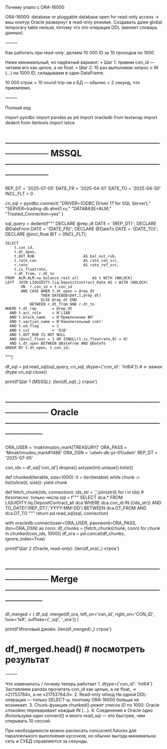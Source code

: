Почему упало с ORA-16000

ORA-16000: database or pluggable database open for read-only access →
ваш контур Oracle развернут в read-only режиме. Создавать даже global temporary table нельзя, потому что это операция DDL (меняет словарь данных).

⸻

Как работать при read-only: делаем 10 000 ID за 10 проходов по 1000

Ниже минимальный, но надёжный вариант:
	•	Шаг 1: правим con_id — читаем его как целое, а не float.
	•	Шаг 2: 10 раз выполняем запрос с IN (…) на 1000 ID, складываем в один DataFrame.

10 000 строк × 10 round-trip-ов к БД — обычно < 2 секунд, что приемлемо.

⸻

Полный код

import pyodbc
import pandas as pd
import oracledb
from textwrap import dedent
from itertools import islice

# ──────────────────────────────── MSSQL ────────────────────────────────
REP_DT   = '2025-07-05'
DATE_FR  = '2025-04-01'
DATE_TO  = '2025-04-30'
INCL_FLT = 0

cn_sql = pyodbc.connect(
    "DRIVER={ODBC Driver 17 for SQL Server};"
    "SERVER=trading-db.ahml1.ru;"
    "DATABASE=ALM;"
    "Trusted_Connection=yes"
)

sql_query = dedent(f"""
    DECLARE @rep_dt   DATE = '{REP_DT}';
    DECLARE @DateFrom DATE = '{DATE_FR}';
    DECLARE @DateTo   DATE = '{DATE_TO}';
    DECLARE @incl_float BIT = {INCL_FLT};

    SELECT
        t.con_id,
        t.dt_open,
        t.OUT_RUB                      AS bal_out_rub,
        t.rate_con                     AS rate_con_src,
        r.rate                         AS rate_ref_src,
        t.is_floatrate,
        r.dt_from, r.dt_to
    FROM  ALM.ALM.vw_balance_rest_all      AS t WITH (NOLOCK)
    LEFT  JOIN LIQUIDITY.liq.DepositContract_Rate AS r WITH (NOLOCK)
           ON  r.con_id = t.con_id
           AND CASE WHEN t.dt_open = @rep_dt
                    THEN DATEADD(DAY,1,@rep_dt)
                    ELSE @rep_dt END
               BETWEEN r.dt_from AND r.dt_to
    WHERE t.dt_rep       = @rep_dt
      AND t.acc_role     = N'LIAB'
      AND t.block_name   = N'Привлечение ФЛ'
      AND t.section_name = N'Накопительный счёт'
      AND t.od_flag      = 1
      AND t.cur          = '810'
      AND t.OUT_RUB IS NOT NULL
      AND (@incl_float = 1 OR ISNULL(t.is_floatrate,0) = 0)
      AND t.dt_open BETWEEN @DateFrom AND @DateTo
    ORDER BY t.dt_open, t.con_id;
""")

df_sql = pd.read_sql(sql_query, cn_sql, dtype={'con_id': 'Int64'})  # ← важен dtype
cn_sql.close()

print(f'Шаг 1 (MSSQL): {len(df_sql):,} строк')

# ──────────────────────────────── Oracle ───────────────────────────────
ORA_USER = 'makhmudov_mark[TREASURY]'
ORA_PASS = 'Mmakhmudov_mark#1488'
ORA_DSN  = 'udwh-db-pr-01/udwh'
REP_DT   = '2025-07-05'

con_ids = df_sql['con_id'].dropna().astype(int).unique().tolist()

def chunked(iterable, size=1000):
    it = iter(iterable)
    while chunk := list(islice(it, size)):
        yield chunk

def fetch_chunk(ids, connection):
    ids_str = ','.join(str(i) for i in ids)               # безопасно: только числа
    sql = f"""
        SELECT dca.*
        FROM   LIQUIDITY.liq.DepositContract_all dca
        WHERE  dca.con_id IN ({ids_str})
          AND  TO_DATE('{REP_DT}','YYYY-MM-DD')
               BETWEEN dca.DT_FROM AND dca.DT_TO
    """
    return pd.read_sql(sql, connection)

with oracledb.connect(user=ORA_USER, password=ORA_PASS, dsn=ORA_DSN) as conn:
    df_chunks = [fetch_chunk(chunk, conn) for chunk in chunked(con_ids, 1000)]
    df_ora = pd.concat(df_chunks, ignore_index=True)

print(f'Шаг 2 (Oracle, read-only): {len(df_ora):,} строк')

# ──────────────────────────────── Merge ───────────────────────────────
df_merged = (
    df_sql
    .merge(df_ora, left_on='con_id', right_on='CON_ID',
           how='left', suffixes=('_sql', '_ora'))
)

print(f'Итоговый джойн: {len(df_merged):,} строк')
# df_merged.head()  # посмотреть результат


⸻

Что изменилось / почему теперь работает
	1.	dtype={'con_id': 'Int64'}
Заставляем pandas прочитать con_id как целые, а не float, → «21753764», а не «21753764.0».
	2.	Read-only обход
Ни одной DDL-операции — только SELECT-ы, поэтому ORA-16000 больше не возникает.
	3.	Chunk-функция
chunked() режет список ID по 1000: Oracle спокойно переваривает каждый IN (…).
	4.	Соединение к Oracle одно
Используем один connect() и много read_sql — это быстрее, чем открывать 10 сессий.

При необходимости можно расписать concurrent.futures для параллельного выполнения кусочков, но обычно выгода минимальна: сеть и СУБД справляются за секунды.
